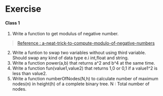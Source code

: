 # Exercise
#### Class 1
1. Write a function to get modulus of negative number.
>[Reference : a-neat-trick-to-compute-modulo-of-negative-numbers](https://dev.to/maurobringolf/a-neat-trick-to-compute-modulo-of-negative-numbers-111e)

2. Write a funtion to swap two variables without using third variable. Should swap any kind of data type e.i int,float and string.
3. Write a function power(a,b) that returns a^2 and b^4 at the same time.
4. Write a function fun(value1,value2) that returns 1,0 or 0,1 if a value1^2 is less than value2.
5. Write a function numberOfNodes(N,h) to calculate number of maximum nodes(n) in height(h) of a complete binary tree. N : Total number of nodes.
